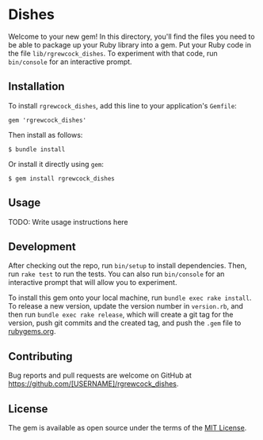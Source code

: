 # Dishes

Welcome to your new gem! In this directory, you'll find the files you need to be able to package up your Ruby library into a gem. Put your Ruby code in the file `lib/rgrewcock_dishes`. To experiment with that code, run `bin/console` for an interactive prompt.

## Installation

To install `rgrewcock_dishes`, add this line to your application's `Gemfile`:

```
gem 'rgrewcock_dishes'
```

Then install as follows:

```
$ bundle install
```

Or install it directly using `gem`:

```
$ gem install rgrewcock_dishes
```

## Usage

TODO: Write usage instructions here

## Development

After checking out the repo, run `bin/setup` to install dependencies. Then, run `rake test` to run the tests. You can also run `bin/console` for an interactive prompt that will allow you to experiment.

To install this gem onto your local machine, run `bundle exec rake install`. To release a new version, update the version number in `version.rb`, and then run `bundle exec rake release`, which will create a git tag for the version, push git commits and the created tag, and push the `.gem` file to [rubygems.org](https://rubygems.org).

## Contributing

Bug reports and pull requests are welcome on GitHub at https://github.com/[USERNAME]/rgrewcock_dishes.

## License

The gem is available as open source under the terms of the [MIT License](https://opensource.org/licenses/MIT).

